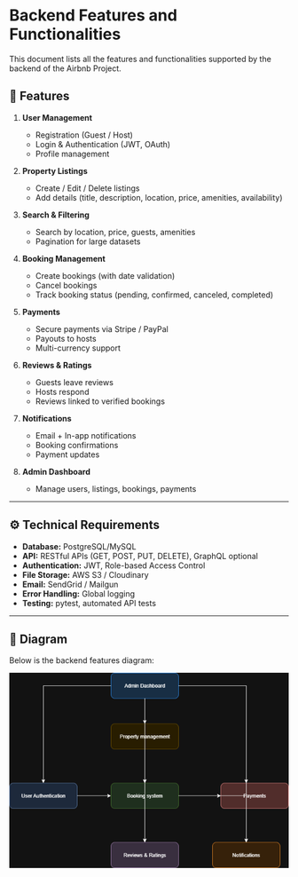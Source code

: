 # Backend Features and Functionalities

This document lists all the features and functionalities supported by the backend of the Airbnb Project.

## 📌 Features

1. **User Management**
   - Registration (Guest / Host)
   - Login & Authentication (JWT, OAuth)
   - Profile management

2. **Property Listings**
   - Create / Edit / Delete listings
   - Add details (title, description, location, price, amenities, availability)

3. **Search & Filtering**
   - Search by location, price, guests, amenities
   - Pagination for large datasets

4. **Booking Management**
   - Create bookings (with date validation)
   - Cancel bookings
   - Track booking status (pending, confirmed, canceled, completed)

5. **Payments**
   - Secure payments via Stripe / PayPal
   - Payouts to hosts
   - Multi-currency support

6. **Reviews & Ratings**
   - Guests leave reviews
   - Hosts respond
   - Reviews linked to verified bookings

7. **Notifications**
   - Email + In-app notifications
   - Booking confirmations
   - Payment updates

8. **Admin Dashboard**
   - Manage users, listings, bookings, payments

---

## ⚙️ Technical Requirements

- **Database:** PostgreSQL/MySQL
- **API:** RESTful APIs (GET, POST, PUT, DELETE), GraphQL optional
- **Authentication:** JWT, Role-based Access Control
- **File Storage:** AWS S3 / Cloudinary
- **Email:** SendGrid / Mailgun
- **Error Handling:** Global logging
- **Testing:** pytest, automated API tests

---

## 📂 Diagram

Below is the backend features diagram:

![Backend Features](./backend-features.drawio.png)

